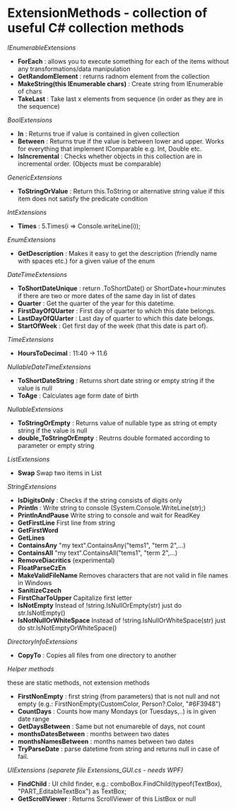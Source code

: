 ExtensionMethods - collection of useful C# collection methods
================

*IEnumerableExtensions*
  * <b>ForEach</b> :  allows you to execute something for each of the items without any transformations/data manipulation 
  * <b>GetRandomElement</b> : returns radnom element from the collection
  * <b>MakeString(this IEnumerable<char> chars)</b> : Create string from IEnumerable of chars
  * <b>TakeLast</b> :  Take last x elements from sequence (in order as they are in the sequence)

*BoolExtensions*
  * <b>In</b> : Returns true if value is contained in given collection
  * <b>Between</b> : Returns true if the value is between lower and upper. Works for everything that implement IComparable e.g. Int, Double etc.
  * <b>IsIncremental</b> : Checks whether objects in this collection are in incremental order. (Objects must be comparable)

*GenericExtensions*
 * <b>ToStringOrValue</b> : Return this.ToString or alternative string value if this item does not satisfy the predicate condition

*IntExtensions*
  * <b>Times</b> : 5.Times(i => Console.writeLine(i));

*EnumExtensions*
  * <b>GetDescription</b> : Makes it easy to get the description (friendly name with spaces etc.) for a given value of the enum

*DateTimeExtensions*
 * <b>ToShortDateUnique</b> : return .ToShortDate() or ShortDate+hour:minutes if there are two or more dates of the same day in list of dates
 * <b>Quarter</b> : Get the quarter of the year for this datetime.
 * <b>FirstDayOfQUarter</b> : First day of quarter to which this date belongs.
 * <b>LastDayOfQUarter</b> : Last day of quarter to which this date belongs.
 * <b>StartOfWeek</b> : Get first day of the week (that this date is part of).
 
*TimeExtensions*
 * <b>HoursToDecimal</b> : 11:40 -> 11.6

*NullableDateTimeExtensions*
  * <b>ToShortDateString</b> : Returns short date string or empty string if the value is null
  * <b>ToAge</b> : Calculates age form date of birth

*NullableExtensions*
  * <b>ToStringOrEmpty</b> : Returns value of nullable type as string ot empty string if the value is null
  * <b>double_ToStringOrEmpty</b> : Reutrns double formated according to parameter or empty string

*ListExtensions*
 * <b>Swap</b> Swap two items in List

*StringExtensions*
  * <b>IsDigitsOnly</b> : Checks if the string consists of digits only
  * <b>Println</b> : Write string to console (System.Console.WriteLine(str);)
  * <b>PrintlnAndPause</b> Write string to console and wait for ReadKey
  * <b>GetFirstLine</b> First line from string
  * <b>GetFirstWord</b> 
  * <b>GetLines</b> 
  * <b>ContainsAny</b> "my text".ContainsAny("tems1", "term 2",...)
  * <b>ContainsAll</b> "my text".ContainsAll("tems1", "term 2",...)
  * <b>RemoveDiacritics</b> (experimental)
  * <b>FloatParseCzEn</b> 
  * <b>MakeValidFileName</b>  Removes characters that are not valid in file names in Windows
  * <b>SanitizeCzech</b> 
  * <b>FirstCharToUpper</b> Capitalize first letter
  * <b>IsNotEmpty</b> Instead of !string.IsNullOrEmpty(str) just do str.IsNotEmpty()
  * <b>IsNotNullOrWhiteSpace</b> Instead of !string.IsNullOrWhiteSpace(str) just do str.IsNotEmptyOrWhiteSpace()


*DirectoryInfoExtensions*
 * <b>CopyTo</b> : Copies all files from one directory to another
 
*Helper methods*

these are static methods, not extension methods
 * <b>FirstNonEmpty</b> : first string (from parameters) that is not null and not empty (e.g.: FirstNonEmpty(CustomColor, Person?.Color, "#6F3948")
 * <b>CountDays</b> : Counts how many Mondays (or Tuesdays,..) is in given date range
 * <b>GetDaysBetween</b> : Same but not enumareble of days, not count
 * <b>monthsDatesBetween</b> : months between two dates
 * <b>monthsNamesBetween</b> : months names between two dates
 * <b>TryParseDate</b> : parse datetime from string and returns null in case of fail.




*UIExtensions (separete file Extensions_GUI.cs - needs WPF)*
  * <b>FindChild</b> : UI child finder, e.g.: comboBox.FindChild(typeof(TextBox), "PART_EditableTextBox") as TextBox;
  * <b>GetScrollViewer</b> : Returns ScrollViewer of this ListBox or null
